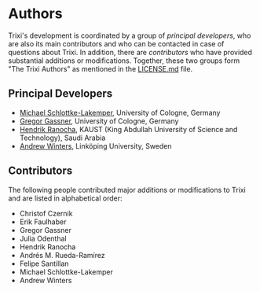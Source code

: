 # Authors

Trixi's development is coordinated by a group of *principal developers*,
who are also its main contributors and who can be contacted in case of
questions about Trixi. In addition, there are *contributors* who have
provided substantial additions or modifications. Together, these two groups form
"The Trixi Authors" as mentioned in the [LICENSE.md](LICENSE.md) file.

## Principal Developers
* [Michael Schlottke-Lakemper](https://www.mi.uni-koeln.de/NumSim/schlottke-lakemper),
  University of Cologne, Germany
* [Gregor Gassner](https://www.mi.uni-koeln.de/NumSim/gregor-gassner),
  University of Cologne, Germany
* [Hendrik Ranocha](https://ranocha.de),
  KAUST (King Abdullah University of Science and Technology), Saudi Arabia
* [Andrew Winters](https://liu.se/en/employee/andwi94),
  Linköping University, Sweden

## Contributors
The following people contributed major additions or modifications to Trixi and
are listed in alphabetical order:

* Christof Czernik
* Erik Faulhaber
* Gregor Gassner
* Julia Odenthal
* Hendrik Ranocha
* Andrés M. Rueda-Ramírez
* Felipe Santillan
* Michael Schlottke-Lakemper
* Andrew Winters
